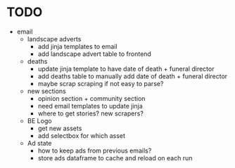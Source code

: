 # TODO
- email
    - landscape adverts
        - add jinja templates to email
        - add landscape advert table to frontend
    - deaths
        - update jinja template to have date of death + funeral director
        - add deaths table to manually add date of death + funeral director
        - maybe scrap scraping if not easy to parse?
    - new sections
        - opinion section + community section
        - need email templates to update jinja
        - where to get stories? new scrapers?
    - BE Logo
        - get new assets
        - add selectbox for which asset 
    - Ad state
        - how to keep ads from previous emails?
        - store ads dataframe to cache and reload on each run